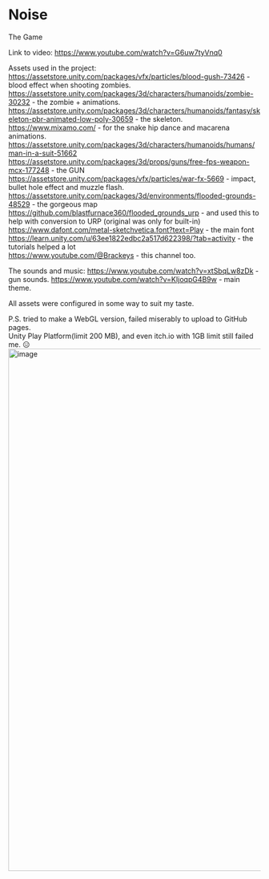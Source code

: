 # Noise
The Game

Link to video: https://www.youtube.com/watch?v=G6uw7tyVnq0

Assets used in the project: <br>
https://assetstore.unity.com/packages/vfx/particles/blood-gush-73426 - blood effect when shooting zombies. <br>
https://assetstore.unity.com/packages/3d/characters/humanoids/zombie-30232 - the zombie + animations. <br>
https://assetstore.unity.com/packages/3d/characters/humanoids/fantasy/skeleton-pbr-animated-low-poly-30659 - the skeleton. <br>
https://www.mixamo.com/ - for the snake hip dance and macarena animations. <br>
https://assetstore.unity.com/packages/3d/characters/humanoids/humans/man-in-a-suit-51662  <br>
https://assetstore.unity.com/packages/3d/props/guns/free-fps-weapon-mcx-177248 - the GUN <br>
https://assetstore.unity.com/packages/vfx/particles/war-fx-5669 - impact, bullet hole effect and muzzle flash. <br>
https://assetstore.unity.com/packages/3d/environments/flooded-grounds-48529 - the gorgeous map <br>
https://github.com/blastfurnace360/flooded_grounds_urp - and used this to help with conversion to URP (original was only for built-in) <br>
https://www.dafont.com/metal-sketchvetica.font?text=Play - the main font <br>
https://learn.unity.com/u/63ee1822edbc2a517d622398/?tab=activity - the tutorials helped a lot <br>
https://www.youtube.com/@Brackeys - this channel too.

The sounds and music:
https://www.youtube.com/watch?v=xtSbqLw8zDk - gun sounds.
https://www.youtube.com/watch?v=KIjoqpG4B9w - main theme.

All assets were configured in some way to suit my taste. 

P.S. tried to make a WebGL version, failed miserably to upload to GitHub pages. <br>
Unity Play Platform(limit 200 MB), and even itch.io with 1GB limit still failed me. :expressionless: <br>
<img width="1043" alt="image" src="https://github.com/Valeriu1/Noise/assets/74401589/f268abfa-b737-4ad0-98d2-fc697a693113"> <br>

